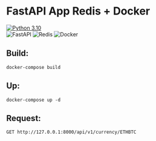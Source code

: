 # FastAPI App Redis + Docker

[![Python 3.10](https://img.shields.io/badge/python-3.6+-green.svg)](https://www.python.org/downloads/release/python-360/)\
![FastAPI](https://img.shields.io/badge/FastAPI-005571?style=for-the-badge&logo=fastapi)
![Redis](https://img.shields.io/badge/redis-%23DD0031.svg?style=for-the-badge&logo=redis&logoColor=white)
![Docker](https://img.shields.io/badge/docker-%23316192.svg?style=for-the-badge&logo=docker&logoColor=white)

## Build:

````
docker-compose build
````


## Up:

````
docker-compose up -d
````

## Request:

`GET http://127.0.0.1:8000/api/v1/currency/ETHBTC`

